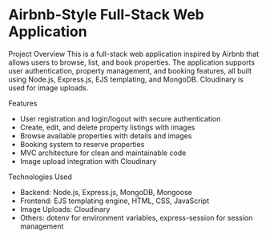 # Airbnb-Style Full-Stack Web Application

Project Overview
This is a full-stack web application inspired by Airbnb that allows users to browse, list, and book properties. The application supports user authentication, property management, and booking features, all built using Node.js, Express.js, EJS templating, and MongoDB. Cloudinary is used for image uploads.

 Features
- User registration and login/logout with secure authentication
- Create, edit, and delete property listings with images
- Browse available properties with details and images
- Booking system to reserve properties
- MVC architecture for clean and maintainable code
- Image upload integration with Cloudinary

Technologies Used
- Backend: Node.js, Express.js, MongoDB, Mongoose
- Frontend: EJS templating engine, HTML, CSS, JavaScript
- Image Uploads: Cloudinary
- Others: dotenv for environment variables, express-session for session management


